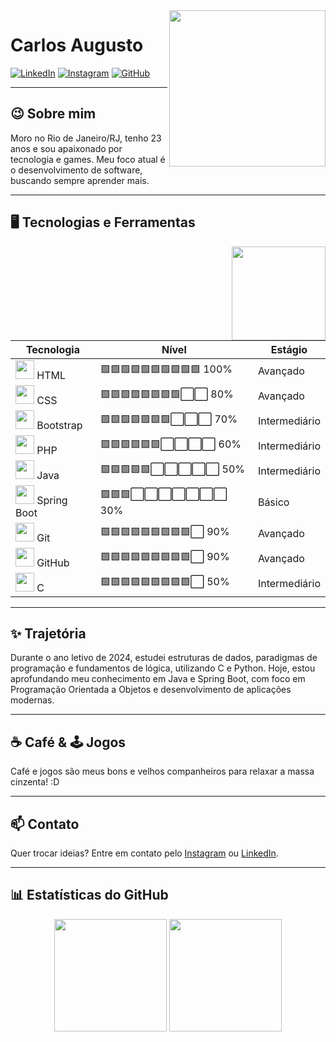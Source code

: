 <img align="right" width="250px" src="https://i.ibb.co/3pRy1X1/9fd8505e-ecf6-458c-82bc-021a5c967266.png">

# Carlos Augusto

[![LinkedIn](https://img.shields.io/badge/LinkedIn-blue?style=flat&logo=linkedin)](https://www.linkedin.com/in/carlos-augusto-da-silva-souza-43079b21a)
[![Instagram](https://img.shields.io/badge/Instagram-%23E4405F?style=flat&logo=instagram&logoColor=white)](https://www.instagram.com/carlos.a.s.souz4/)
[![GitHub](https://img.shields.io/badge/GitHub-%2312100E?style=flat&logo=github&logoColor=white)](https://github.com/C4rl0s-ia)

---

## 😉 Sobre mim

Moro no Rio de Janeiro/RJ, tenho 23 anos e sou apaixonado por tecnologia e games. Meu foco atual é o desenvolvimento de software, buscando sempre aprender mais.

---

## 🖥 Tecnologias e Ferramentas

<img align="right" width="150px" src="https://i.ibb.co/4SvjddV/9e6c2e5d-60e9-4f34-ad5b-9cb9d34318dc.png">

| Tecnologia | Nível | Estágio |
|---|---|---|
| <img src="https://cdn.jsdelivr.net/gh/devicons/devicon/icons/html5/html5-original-wordmark.svg" width="30px"/> HTML | 🟩🟩🟩🟩🟩🟩🟩🟩🟩🟩 100% | Avançado  |
| <img src="https://cdn.jsdelivr.net/gh/devicons/devicon/icons/css3/css3-original-wordmark.svg" width="30px"/> CSS | 🟩🟩🟩🟩🟩🟩🟩🟩⬜⬜ 80% | Avançado  |
| <img src="https://getbootstrap.com/docs/5.3/assets/brand/bootstrap-logo-shadow.png" width="30px"/> Bootstrap | 🟩🟩🟩🟩🟩🟩🟩⬜⬜⬜ 70% |Intermediário |
| <img src="https://www.php.net/images/logos/new-php-logo.svg" width="30px"/> PHP | 🟩🟩🟩🟩🟩🟩⬜⬜⬜⬜ 60% |Intermediário |
| <img src="https://camo.githubusercontent.com/0d4b500c99671bf83bcb747e4f25f3da28765f2bbb4cdd9733c09f9a46381aaa/68747470733a2f2f63646e2e6a7364656c6976722e6e65742f67682f64657669636f6e732f64657669636f6e2f69636f6e732f6a6176612f6a6176612d6f726967696e616c2e737667" width="30px"/> Java | 🟩🟩🟩🟩🟩⬜⬜⬜⬜⬜ 50% |Intermediário |
| <img src="https://spring.io/img/projects/spring-boot.svg" width="30px"/> Spring Boot | 🟩🟩🟩⬜⬜⬜⬜⬜⬜⬜ 30% | Básico  |
| <img src="https://cdn.jsdelivr.net/gh/devicons/devicon/icons/git/git-original.svg" width="30px"/> Git | 🟩🟩🟩🟩🟩🟩🟩🟩🟩⬜ 90% | Avançado |
| <img src="https://cdn.jsdelivr.net/gh/devicons/devicon/icons/github/github-original.svg" width="30px"/> GitHub | 🟩🟩🟩🟩🟩🟩🟩🟩🟩⬜ 90% | Avançado |
| <img src="https://img.icons8.com/?size=256&id=40670&format=png" width="30px"/> C | 🟩🟩🟩🟩🟩🟩🟩🟩🟩⬜ 50% | Intermediário |


---

## ✨ Trajetória

Durante o ano letivo de 2024, estudei estruturas de dados, paradigmas de programação e fundamentos de lógica, utilizando C e Python. Hoje, estou aprofundando meu conhecimento em Java e Spring Boot, com foco em Programação Orientada a Objetos e desenvolvimento de aplicações modernas.

---

## ☕ Café & 🕹️ Jogos

Café e jogos são meus bons e velhos companheiros para relaxar a massa cinzenta! :D

---

## 📫 Contato

Quer trocar ideias? Entre em contato pelo [Instagram](https://www.instagram.com/carlos.a.s.souz4/) ou [LinkedIn](https://www.linkedin.com/in/carlos-augusto-da-silva-souza-43079b21a).

---

## 📊 Estatísticas do GitHub

<p align="center">
  <img height="180em" src="https://github-readme-stats-eight-theta.vercel.app/api?username=C4rl0s-ia&show_icons=true&theme=algolia&include_all_commits=true&count_private=true"/>
  <img height="180em" src="https://github-readme-stats-eight-theta.vercel.app/api/top-langs/?username=C4rl0s-ia&layout=compact&langs_count=8&theme=algolia"/>
</p>
